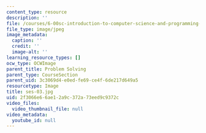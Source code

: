 ```yaml
---
content_type: resource
description: ''
file: /courses/6-00sc-introduction-to-computer-science-and-programming-spring-2011/2f3066e66ae12a9c372a73eed9c9372c_ses-03.jpg
file_type: image/jpeg
image_metadata:
  caption: ''
  credit: ''
  image-alt: ''
learning_resource_types: []
ocw_type: OCWImage
parent_title: Problem Solving
parent_type: CourseSection
parent_uid: 3c3069d4-e0ed-fe69-ce4f-6de217d649a5
resourcetype: Image
title: ses-03.jpg
uid: 2f3066e6-6ae1-2a9c-372a-73eed9c9372c
video_files:
  video_thumbnail_file: null
video_metadata:
  youtube_id: null
---
```

